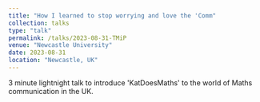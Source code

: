 ```yaml
---
title: "How I learned to stop worrying and love the 'Comm"
collection: talks
type: "talk"
permalink: /talks/2023-08-31-TMiP
venue: "Newcastle University"
date: 2023-08-31
location: "Newcastle, UK"
---
```


3 minute lightnight talk to introduce 'KatDoesMaths' to the world of Maths communication in the UK. 
